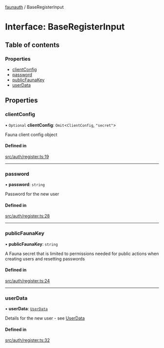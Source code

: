 [faunauth](../index.md) / BaseRegisterInput

# Interface: BaseRegisterInput

## Table of contents

### Properties

- [clientConfig](BaseRegisterInput.md#clientconfig)
- [password](BaseRegisterInput.md#password)
- [publicFaunaKey](BaseRegisterInput.md#publicfaunakey)
- [userData](BaseRegisterInput.md#userdata)

## Properties

### clientConfig

• `Optional` **clientConfig**: `Omit`<`ClientConfig`, ``"secret"``\>

Fauna client config object

#### Defined in

[src/auth/register.ts:19](https://github.com/alexnitta/faunauth/blob/44c1409/src/auth/register.ts#L19)

___

### password

• **password**: `string`

Password for the new user

#### Defined in

[src/auth/register.ts:28](https://github.com/alexnitta/faunauth/blob/44c1409/src/auth/register.ts#L28)

___

### publicFaunaKey

• **publicFaunaKey**: `string`

A Fauna secret that is limited to permissions needed for public actions when creating users
and resetting passwords

#### Defined in

[src/auth/register.ts:24](https://github.com/alexnitta/faunauth/blob/44c1409/src/auth/register.ts#L24)

___

### userData

• **userData**: [`UserData`](UserData.md)

Details for the new user - see [UserData](UserData.md)

#### Defined in

[src/auth/register.ts:32](https://github.com/alexnitta/faunauth/blob/44c1409/src/auth/register.ts#L32)
